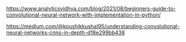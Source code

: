 https://www.analyticsvidhya.com/blog/2021/08/beginners-guide-to-convolutional-neural-network-with-implementation-in-python/

https://medium.com/@koushikkushal95/understanding-convolutional-neural-networks-cnns-in-depth-d18e299bb438